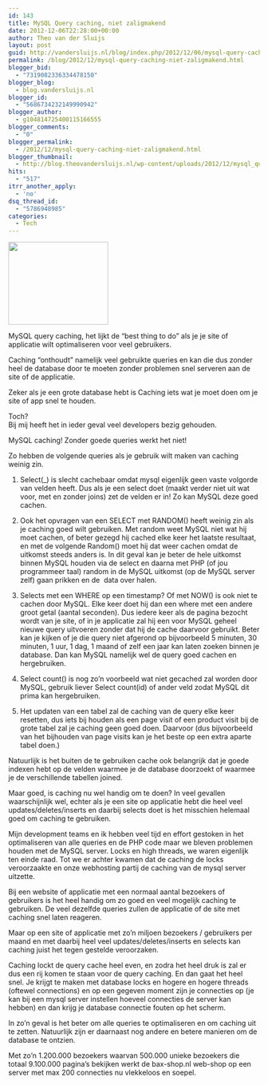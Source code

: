 ```yaml
---
id: 143
title: MySQL Query caching, niet zaligmakend
date: 2012-12-06T22:28:00+00:00
author: Theo van der Sluijs
layout: post
guid: http://vandersluijs.nl/blog/index.php/2012/12/06/mysql-query-caching-niet-zaligmakend/
permalink: /blog/2012/12/mysql-query-caching-niet-zaligmakend.html
blogger_bid:
  - "7319082336334478150"
blogger_blog:
  - blog.vandersluijs.nl
blogger_id:
  - "5686734232149990942"
blogger_author:
  - g104814725400115166555
blogger_comments:
  - "0"
blogger_permalink:
  - /2012/12/mysql-query-caching-niet-zaligmakend.html
blogger_thumbnail:
  - http://blog.theovandersluijs.nl/wp-content/uploads/2012/12/mysql_query_cache.jpg
hits:
  - "517"
itrr_another_apply:
  - 'no'
dsq_thread_id:
  - "5786948985"
categories:
  - Tech
---
```

<div>
  <a href="https://vandersluijs.nl/wp-content/uploads/2012/12/mysql_query_cache.jpg"><img border="0" height="166" src="https://vandersluijs.nl/wp-content/uploads/2012/12/mysql_query_cache.jpg" width="200" /></a>
</div>

MySQL query caching, het lijkt de &#8220;best thing to do&#8221; als je je site of applicatie wilt optimaliseren voor veel gebruikers.

Caching &#8220;onthoudt&#8221; namelijk veel gebruikte queries en kan die dus zonder heel de database door te moeten zonder problemen snel serveren aan de site of de applicatie.

Zeker als je een grote database hebt is Caching iets wat je moet doen om je site of app snel te houden.

Toch?  
<a name="more"></a>Bij mij heeft het in ieder geval veel developers bezig gehouden.

MySQL caching! Zonder goede queries werkt het niet!

Zo hebben de volgende queries als je gebruik wilt maken van caching weinig zin.

1. Select(_) is slecht cachebaar omdat mysql eigenlijk geen vaste volgorde van velden heeft. Dus als je een select doet (maakt verder niet uit wat voor, met en zonder joins) zet de velden er in! Zo kan MySQL deze goed cachen.</p> 

2. Ook het opvragen van een SELECT met RANDOM() heeft weinig zin als je caching goed wilt gebruiken. Met random weet MySQL niet wat hij moet cachen, of beter gezegd hij cached elke keer het laatste resultaat, en met de volgende Random() moet hij dat weer cachen omdat de uitkomst steeds anders is. In dit geval kan je beter de hele uitkomst binnen MySQL houden via de select en daarna met PHP (of jou programmeer taal) random in de MySQL uitkomst (op de MySQL server zelf) gaan prikken en de  data over halen.

3. Selects met een WHERE op een timestamp? Of met NOW() is ook niet te cachen door MySQL. Elke keer doet hij dan een where met een andere groot getal (aantal seconden). Dus iedere keer als de pagina bezocht wordt van je site, of in je applicatie zal hij een voor MySQL geheel nieuwe query uitvoeren zonder dat hij de cache daarvoor gebruikt. Beter kan je kijken of je die query niet afgerond op bijvoorbeeld 5 minuten, 30 minuten, 1 uur, 1 dag, 1 maand of zelf een jaar kan laten zoeken binnen je database. Dan kan MySQL namelijk wel de query goed cachen en hergebruiken.

4. Select count(</em>) is nog zo&#8217;n voorbeeld wat niet gecached zal worden door MySQL, gebruik liever Select count(id) of ander veld zodat MySQL dit prima kan hergebruiken.

5. Het updaten van een tabel zal de caching van de query elke keer resetten, dus iets bij houden als een page visit of een product visit bij de grote tabel zal je caching geen goed doen. Daarvoor (dus bijvoorbeeld van het bijhouden van page visits kan je het beste op een extra aparte tabel doen.)

Natuurlijk is het buiten de te gebruiken cache ook belangrijk dat je goede indexen hebt op de velden waarmee je de database doorzoekt of waarmee je de verschillende tabellen joined.

Maar goed, is caching nu wel handig om te doen? In veel gevallen waarschijnlijk wel, echter als je een site op applicatie hebt die heel veel updates/deletes/inserts en daarbij selects doet is het misschien helemaal goed om caching te gebruiken.

Mijn development teams en ik hebben veel tijd en effort gestoken in het optimaliseren van alle queries en de PHP code maar we bleven problemen houden met de MySQL server. Locks en high threads, we waren eigenlijk ten einde raad. Tot we er achter kwamen dat de caching de locks veroorzaakte en onze webhosting partij de caching van de mysql server uitzette.

Bij een website of applicatie met een normaal aantal bezoekers of gebruikers is het heel handig om zo goed en veel mogelijk caching te gebruiken. De veel dezelfde queries zullen de applicatie of de site met caching snel laten reageren.

Maar op een site of applicatie met zo&#8217;n miljoen bezoekers / gebruikers per maand en met daarbij heel veel updates/deletes/inserts en selects kan caching juist het tegen gestelde veroorzaken.

Caching lockt de query cache heel even, en zodra het heel druk is zal er dus een rij komen te staan voor de query caching. En dan gaat het heel snel. Je krijgt te maken met database locks en hogere en hogere threads (oftewel connections) en op een gegeven moment zijn je connecties op (je kan bij een mysql server instellen hoeveel connecties de server kan hebben) en dan krijg je database connectie fouten op het scherm.

In zo&#8217;n geval is het beter om alle queries te optimaliseren en om caching uit te zetten. Natuurlijk zijn er daarnaast nog andere en betere manieren om de database te ontzien.

Met zo&#8217;n 1.200.000 bezoekers waarvan 500.000 unieke bezoekers die totaal 9.100.000 pagina&#8217;s bekijken werkt de bax-shop.nl web-shop op een server met max 200 connecties nu vlekkeloos en soepel.